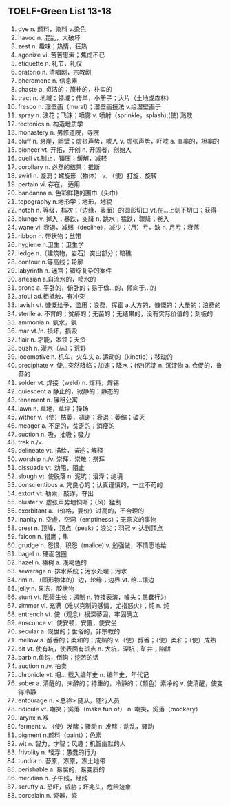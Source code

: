 ## TOELF-Green List 13-18

1. dye n. 颜料，染料 v.染色
2. havoc n. 混乱，大破坏
3. zest n. 趣味；热情，狂热
4. agonize vi. 苦苦思索；焦虑不已
5. etiquette n. 礼节，礼仪
6. oratorio n. 清唱剧，宗教剧
7. pheromone n. 信息素
8. chaste a. 贞洁的；简朴的，朴实的
9. tract n. 地域；领域；传单，小册子；大片（土地或森林）
10. fresco n. 湿壁画（mural）；湿壁画技法 v.绘湿壁画于
11. spray n. 浪花；飞沫；喷雾 v. 喷射（sprinkle，splash);(使) 溅散
12. tectonics n. 构造地质学
13. monastery n. 男修道院，寺院
14. bluff n. 悬崖，峭壁；虚张声势，唬人 v. 虚张声势，吓唬 a. 直率的，坦率的
15. pioneer vt. 开拓，开创 n. 开阔者，创始人 
16. quell vt.制止，镇压；缓解，减轻
17. corollary n. 必然的结果；推断
18. swirl n. 漩涡；螺旋形（物体） v. （使）打旋，旋转
19. pertain vi. 存在， 适用
20. bandanna n. 色彩鲜艳的围巾（头巾）
21. topography n.地形学；地形，地貌
22. notch n. 等级，档次；（边缘，表面）的圆形切口 vt.在...上刻下切口；获得
23. plunge v. 掉入；暴跌，突降 n. 跳水；猛跌，骤降；卷入
24. wane vi. 衰退，减弱（decline），减少；（月）亏，缺 n. 月亏；衰落  
25. ribbon n. 带状物；丝带
26. hygiene n.卫生；卫生学
27. ledge n.（建筑物，岩石）突出部分；暗礁
28. contour n.等高线；轮廓
29. labyrinth n. 迷宫；错综复杂的案件
30. artesian a.自流水的，喷水的
31. prone a.  平卧的，俯卧的；易于做...的，倾向于...的
32. afoul ad.相抵触，有冲突
33. lavish vt. 慷慨给予，滥用；浪费，挥霍 a.大方的，慷慨的；大量的；浪费的
34. sterile a. 不育的；贫瘠的；无菌的；无结果的，没有实际价值的；刻板的
35. ammonia n. 氨水，氨
36. mar vt./n. 损坏，损毁
37. flair n. 才能，本领；天资
38. bush n. 灌木（丛）；荒野
39. locomotive n. 机车，火车头 a. 运动的（kinetic）；移动的
40. precipitate v. 使...突然降临；加速；降水；(使)沉淀 n. 沉淀物 a. 仓促的，鲁莽的
41. solder vt. 焊接（weld) n. 焊料，焊锡
42. quiescent a.静止的，寂静的；静态的
43. tenement n. 廉租公寓
44. lawn n. 草地，草坪；操场
45. wither v.（使）枯萎，凋谢；衰退；萎缩；破灭
46. meager a. 不足的，贫乏的；消瘦的
47. suction n. 吸，抽吸；吸力
48. trek n./v. 
49. delineate vt. 描绘，描述；解释
50. worship n./v. 崇拜，崇敬；祭拜
51. dissuade vt. 劝阻，阻止
52. slough vt. 使脱落 n. 泥坑；沼泽；绝境 
53. conscientious a. 凭良心的；认真谨慎的，一丝不苟的
54. extort vt. 勒索，敲诈，夺出
55. bluster v. 虚张声势地恫吓；（风）猛刮
56. exorbitant a.（价格，要价）过高的，不合理的
57. inanity n. 空虚，空洞（emptiness）；无意义的事物
58. crest n. 顶峰，顶点（peak）；浪尖；羽冠  v. 达到顶点
59. falcon n. 猎鹰；隼
60. grudge n. 怨恨，积怨（malice) v. 勉强做，不情愿地给
61. bagel n. 硬面包圈
62. hazel n. 榛树 a. 浅褐色的 
63. sewerage n. 排水系统；污水处理；污水
64. rim n. （圆形物体的）边，轮缘；边界 vt. 给...镶边
65. jelly n. 果冻，胶状物
66. stunt vt. 阻碍生长；遏制 n. 特技表演，噱头；愚蠢行为
67. simmer vi. 充满（难以克制的感情，尤指怒火）；炖 n. 炖
68. entrench vt. 使（观念）根深蒂固，牢固确立
69. ensconce vt. 使安顿，安置，使安坐
70. secular a. 现世的；世俗的，非宗教的
71. mellow a. 醇香的；柔和的；成熟的 v.（使）醇香；（使）柔和；（使）成熟 
72. pit vt. 使有坑，使表面有斑点 n. 大坑，深坑；矿井；陷阱 
73. barb n.鱼钩，倒钩；挖苦的话
74. auction n./v. 拍卖
75. chronicle vt. 把... 载入编年史 n. 编年史，年代记 
76. sober a. 清醒的，未醉的；持重的，冷静的；（颜色）素净的 v. 使清醒，使变得冷静
77. entourage n. <总称> 随从，随行人员
78. ridicule vt. 嘲笑；奚落（make fun of） n. 嘲笑，奚落（mockery）
79. larynx n.喉
80. ferment v. （使）发酵；骚动 n. 发酵；动乱，骚动 
81. pigment n.颜料（paint）；色素
82. wit n. 智力，才智；风趣；机智幽默的人
83. frivolity n. 轻浮；愚蠢的行为
84. tundra n. 苔原，冻原，冻土地带
85. perishable a. 易腐的，易变质的
86. meridian n. 子午线，经线
87. scruffy a. 恐吓，威胁；坏兆头，危险迹象
88. porcelain n. 瓷器，瓷
